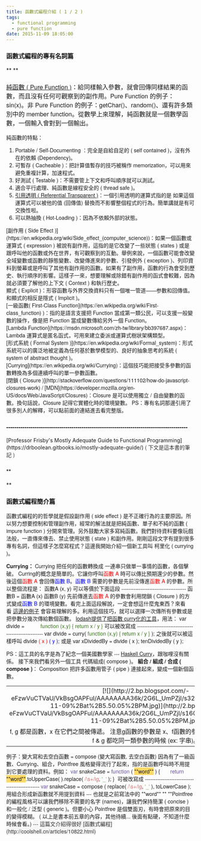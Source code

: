```yaml
---
title: 函數式編程介紹 ( 1 / 2 )
tags:
  - functional programming
  - pure function
date: 2015-11-09 18:05:00
---
```


### **<span style="font-family: &quot;helvetica neue&quot; , &quot;arial&quot; , &quot;helvetica&quot; , sans-serif;">函數式編程的專有名詞篇</span>**
<div>**<span style="font-family: &quot;helvetica neue&quot; , &quot;arial&quot; , &quot;helvetica&quot; , sans-serif;">
</span>**</div>

### <span style="font-family: &quot;helvetica neue&quot; , &quot;arial&quot; , &quot;helvetica&quot; , sans-serif;"><div style="font-family: -webkit-standard; font-weight: normal;"><span style="font-family: &quot;helvetica neue&quot; , &quot;arial&quot; , &quot;helvetica&quot; , sans-serif;">[純函數 ( Pure Function )](https://en.wikipedia.org/wiki/Pure_function)<span style="font-weight: normal;">：</span></span><span style="font-family: &quot;helvetica neue&quot; , &quot;arial&quot; , &quot;helvetica&quot; , sans-serif; font-weight: normal;">給同樣輸入參數，就會回傳同樣結果的函數，而且沒有任何可觀察到的副作用。Pure Function 的例子：sin(x)。非 Pure Function 的例子：getChar()、random()、還有許多類別中的 member function。從數學上來理解，純函數就是一個數學函數，一個輸入會對到一個輸出。</span></div><div style="font-family: -webkit-standard; font-weight: normal;"><span style="font-family: &quot;helvetica neue&quot; , &quot;arial&quot; , &quot;helvetica&quot; , sans-serif;">
</span><span style="font-family: &quot;helvetica neue&quot; , &quot;arial&quot; , &quot;helvetica&quot; , sans-serif;">純函數的特點：</span></div>

1.  <span style="font-family: &quot;helvetica neue&quot; , &quot;arial&quot; , &quot;helvetica&quot; , sans-serif;">Portable / Self-Documenting ：完全是自給自足的 ( self contained )，沒有外在的依賴 (Dependency)。</span>
2.  <span style="font-family: &quot;helvetica neue&quot; , &quot;arial&quot; , &quot;helvetica&quot; , sans-serif;">可暫存 ( Cacheable )：把計算值暫存的技巧被稱作&nbsp;memorization，可以用來避免重複計算，加速程式。</span>
3.  <span style="font-family: &quot;helvetica neue&quot; , &quot;arial&quot; , &quot;helvetica&quot; , sans-serif;">好測試 ( Testable )：不需要管上下文和呼叫順序就可以測試。</span>
4.  <span style="font-family: &quot;helvetica neue&quot; , &quot;arial&quot; , &quot;helvetica&quot; , sans-serif;">適合平行處理、純函數是線程安全的&nbsp;( thread safe )。</span>
5.  <span style="font-family: &quot;helvetica neue&quot; , &quot;arial&quot; , &quot;helvetica&quot; , sans-serif;">[引用透明 ( Referential Transparent )](http://stackoverflow.com/questions/210835/what-is-referential-transparency)：一個引用透明的運算式指的是 如果這個運算式可以被他的值 (回傳值) 替換而不影響整個程式的行為。簡單講就是有可交換性啦。</span>
6.  <span style="font-family: &quot;helvetica neue&quot; , &quot;arial&quot; , &quot;helvetica&quot; , sans-serif;">可以熱抽換 ( Hot-Loading )：因為不依賴外部的狀態。</span><div style="font-family: -webkit-standard; font-weight: normal;">
</div><div style="font-family: -webkit-standard; font-weight: normal;"><span style="font-family: &quot;helvetica neue&quot; , &quot;arial&quot; , &quot;helvetica&quot; , sans-serif;">[副作用 ( Side Effect )](https://en.wikipedia.org/wiki/Side_effect_(computer_science))：<span style="font-weight: normal;">如果一個函數或運算式 ( expression ) 被說有副作用，這指的是它改變了一些狀態 ( states ) 或是 跟呼叫他的函數或外在世界，有可觀察到的互動。舉例來說，一個函數可能會改變全域變數或函數的靜態變數、改變傳進來的參數、引發例外 ( exception )、列印資料到螢幕或是呼叫了其他有副作用的函數。如果有了副作用，函數的行為會受到歷史、執行順序的影響。這樣子一來，想要理解或除錯有副作用的函式會較難，因為就必須要了解他的上下文 ( Context ) 和執行歷史。</span></span></div><div style="font-family: -webkit-standard; font-weight: normal;"><span style="font-family: &quot;helvetica neue&quot; , &quot;arial&quot; , &quot;helvetica&quot; , sans-serif;">
</span><span style="font-family: &quot;helvetica neue&quot; , &quot;arial&quot; , &quot;helvetica&quot; , sans-serif;">顯式 ( Explicit )：形容函數与外界交換資料只有一個唯一管道——参數和回傳值。和顯式的相反是隱式 ( Implicit )。</span></div><div style="font-family: -webkit-standard; font-weight: normal;"><span style="font-family: &quot;helvetica neue&quot; , &quot;arial&quot; , &quot;helvetica&quot; , sans-serif;">
</span><span style="font-family: &quot;helvetica neue&quot; , &quot;arial&quot; , &quot;helvetica&quot; , sans-serif;">[一級函數( First-Class Function](https://en.wikipedia.org/wiki/First-class_function)&nbsp;)：<span style="font-weight: normal;">指的是語言支援把 Function 當成第一類公民，可以支援一般變數的操作，像是把 Function 當成變數傳給另外一個 Function。</span></span></div><div style="font-family: -webkit-standard; font-weight: normal;"><span style="font-family: &quot;helvetica neue&quot; , &quot;arial&quot; , &quot;helvetica&quot; , sans-serif;">
</span><span style="font-family: &quot;helvetica neue&quot; , &quot;arial&quot; , &quot;helvetica&quot; , sans-serif;">[Lambda Function](https://msdn.microsoft.com/zh-tw/library/bb397687.aspx)<span style="font-weight: normal;">：Lambda 運算式是匿名函式，可用來建立委派或運算式樹狀架構類型。</span></span></div><div style="font-family: -webkit-standard; font-weight: normal;"><span style="font-family: &quot;helvetica neue&quot; , &quot;arial&quot; , &quot;helvetica&quot; , sans-serif;">
</span><span style="font-family: &quot;helvetica neue&quot; , &quot;arial&quot; , &quot;helvetica&quot; , sans-serif;">[形式系統 ( Formal System )](https://en.wikipedia.org/wiki/Formal_system)<span style="font-weight: normal;">：形式系統可以的廣泛地被定義為任何基於數學模型的、良好的抽象思考的系統 ( system of abstract thought )。</span></span></div><div style="font-family: -webkit-standard; font-weight: normal;"><span style="font-family: &quot;helvetica neue&quot; , &quot;arial&quot; , &quot;helvetica&quot; , sans-serif;">
</span><span style="font-family: &quot;helvetica neue&quot; , &quot;arial&quot; , &quot;helvetica&quot; , sans-serif;">[Currying](https://en.wikipedia.org/wiki/Currying)<span style="font-weight: normal;">：這個技巧能把接受多參數的函數轉換為多個連續呼叫的單一參數函數。</span></span></div><div style="font-family: -webkit-standard; font-weight: normal;"><span style="font-family: &quot;helvetica neue&quot; , &quot;arial&quot; , &quot;helvetica&quot; , sans-serif;">
</span><span style="font-family: &quot;helvetica neue&quot; , &quot;arial&quot; , &quot;helvetica&quot; , sans-serif;">[閉鎖 ( Closure )](http://stackoverflow.com/questions/111102/how-do-javascript-closures-work)<span style="font-weight: normal;">&nbsp;/&nbsp;</span>[MDN](https://developer.mozilla.org/en-US/docs/Web/JavaScript/Closures)<span style="font-weight: normal;">：Closure 是可以使用獨立 / 自由變數的函數。換句話說，Closure 記得它</span>實體化<span style="font-weight: normal;">時的環境變數。</span></span>
<span style="font-family: &quot;helvetica neue&quot; , &quot;arial&quot; , &quot;helvetica&quot; , sans-serif;"><span style="font-weight: normal;">
</span></span><span style="font-family: &quot;helvetica neue&quot; , &quot;arial&quot; , &quot;helvetica&quot; , sans-serif;"><span style="font-weight: normal;">PS：專有名詞那邊引用了很多別人的解釋，可以點前面的連結進去看完整版。</span></span></div></span>

### <span style="font-family: &quot;helvetica neue&quot; , &quot;arial&quot; , &quot;helvetica&quot; , sans-serif;">-----------------------------------------------------------------------------------------</span>
<div>[Professor Frisby's Mostly Adequate Guide to Functional Programming](https://drboolean.gitbooks.io/mostly-adequate-guide/)<span style="color: #333333; font-family: &quot;helvetica neue&quot; , &quot;arial&quot; , &quot;helvetica&quot; , sans-serif;">&nbsp;( 下文是這本書的筆記 )</span></div>

### <span style="font-family: &quot;helvetica neue&quot; , &quot;arial&quot; , &quot;helvetica&quot; , sans-serif;">**
**</span>

### <span style="font-family: &quot;helvetica neue&quot; , &quot;arial&quot; , &quot;helvetica&quot; , sans-serif;">**函數式編程簡介篇**</span>
<span style="font-family: &quot;helvetica neue&quot; , &quot;arial&quot; , &quot;helvetica&quot; , sans-serif;">函數式編程的的哲學就是假設副作用 ( side effect ) 是不正確行為的主要原因。所以努力想要控制和管理副作用，經常的解法就是把純函數、單子和不純的函數 ( impure function ) 分開來管理。另外鼓勵大家多寫純函數。我們對待資料要像玩戲法般，一直傳來傳去、禁止使用狀態 ( state ) 和副作用。剛剛這段文字有提到很多專有名詞，但這樣子怎麼寫程式？這邊我開始介紹一個新工具叫 柯里化 ( currying )。</span>

**<span style="font-family: &quot;helvetica neue&quot; , &quot;arial&quot; , &quot;helvetica&quot; , sans-serif;">Currying：</span>**
<span style="font-family: &quot;helvetica neue&quot; , &quot;arial&quot; , &quot;helvetica&quot; , sans-serif;">Currying 把任何的函數轉換成 一連串只做單一事情的函數，各個擊破。</span>
<span style="font-family: &quot;helvetica neue&quot; , &quot;arial&quot; , &quot;helvetica&quot; , sans-serif;">
</span><span style="font-family: &quot;helvetica neue&quot; , &quot;arial&quot; , &quot;helvetica&quot; , sans-serif;">Curring的概念是簡單的。它讓你呼叫<span style="color: red;">函數 A</span> 時可以傳比預期還少的參數。然後這個<span style="color: red;">函數 A</span> 會回傳</span><span style="font-family: &quot;helvetica neue&quot; , &quot;arial&quot; , &quot;helvetica&quot; , sans-serif;"><span style="color: blue;">函數 B</span></span><span style="font-family: &quot;helvetica neue&quot; , &quot;arial&quot; , &quot;helvetica&quot; , sans-serif;">。<span style="color: blue;">函數 B</span>&nbsp;需要的參數是先前沒傳進<span style="color: red;">函數 A</span> 的參數。所以整個流程是：</span>
<span style="font-family: &quot;helvetica neue&quot; , &quot;arial&quot; , &quot;helvetica&quot; , sans-serif;">
</span><span style="font-family: &quot;helvetica neue&quot; , &quot;arial&quot; , &quot;helvetica&quot; , sans-serif;">函數A (x, y) 可以等價於下面這段</span>
<span style="font-family: &quot;helvetica neue&quot; , &quot;arial&quot; , &quot;helvetica&quot; , sans-serif;">-------------------------------------</span>
<span style="font-family: &quot;helvetica neue&quot; , &quot;arial&quot; , &quot;helvetica&quot; , sans-serif;">函數B = 函數A (x)</span>
<span style="font-family: &quot;helvetica neue&quot; , &quot;arial&quot; , &quot;helvetica&quot; , sans-serif;">函數B (y)</span>
<span style="font-family: &quot;helvetica neue&quot; , &quot;arial&quot; , &quot;helvetica&quot; , sans-serif;">
</span><span style="font-family: &quot;helvetica neue&quot; , &quot;arial&quot; , &quot;helvetica&quot; , sans-serif;">先前傳進去</span><span style="color: red; font-family: &quot;helvetica neue&quot; , &quot;arial&quot; , &quot;helvetica&quot; , sans-serif;">函數 A</span><span style="font-family: &quot;helvetica neue&quot; , &quot;arial&quot; , &quot;helvetica&quot; , sans-serif;">&nbsp;的參數會利用閉鎖 ( Closure ) 的方式變成</span><span style="color: blue; font-family: &quot;helvetica neue&quot; , &quot;arial&quot; , &quot;helvetica&quot; , sans-serif;">函數 B</span><span style="font-family: &quot;helvetica neue&quot; , &quot;arial&quot; , &quot;helvetica&quot; , sans-serif;">&nbsp;的環境變數。</span><span style="font-family: &quot;helvetica neue&quot; , &quot;arial&quot; , &quot;helvetica&quot; , sans-serif;">看完上面這段解說，一定會想這什麼鬼東西？來看看&nbsp;[這邊的例子](https://drboolean.gitbooks.io/mostly-adequate-guide/content/ch4.html)&nbsp;會容易理解的多。</span><span style="font-family: &quot;helvetica neue&quot; , &quot;arial&quot; , &quot;helvetica&quot; , sans-serif;">利用這個技巧，就可以選擇一次傳所有參數或是把參數分幾次傳給數個函數。</span>
<span style="font-family: &quot;helvetica neue&quot; , &quot;arial&quot; , &quot;helvetica&quot; , sans-serif;">
</span><span style="font-family: &quot;helvetica neue&quot; , &quot;arial&quot; , &quot;helvetica&quot; , sans-serif;">[lodash提供了把函數 curry化的工具](https://lodash.com/docs#curry)，用法：</span>
<span style="font-family: &quot;helvetica neue&quot; , &quot;arial&quot; , &quot;helvetica&quot; , sans-serif;">
</span><span style="font-family: &quot;helvetica neue&quot; , &quot;arial&quot; , &quot;helvetica&quot; , sans-serif;">var divide = &nbsp; &nbsp; &nbsp; &nbsp; &nbsp;&nbsp;<span style="color: #38761d;">function (x,y) { return x / y } </span>可以被改寫成</span>
<span style="font-family: &quot;helvetica neue&quot; , &quot;arial&quot; , &quot;helvetica&quot; , sans-serif;">-----------------------------------------------------</span>
<span style="font-family: &quot;helvetica neue&quot; , &quot;arial&quot; , &quot;helvetica&quot; , sans-serif;">var divide = curry(&nbsp;</span><span style="font-family: &quot;helvetica neue&quot; , &quot;arial&quot; , &quot;helvetica&quot; , sans-serif;"><span style="color: #38761d;">function (x,y) { return x / y }</span> );</span>
<span style="font-family: &quot;helvetica neue&quot; , &quot;arial&quot; , &quot;helvetica&quot; , sans-serif;">
</span><span style="font-family: &quot;helvetica neue&quot; , &quot;arial&quot; , &quot;helvetica&quot; , sans-serif;">之後就可以被這樣呼叫</span>
<span style="font-family: &quot;helvetica neue&quot; , &quot;arial&quot; , &quot;helvetica&quot; , sans-serif;">
</span><span style="font-family: &quot;helvetica neue&quot; , &quot;arial&quot; , &quot;helvetica&quot; , sans-serif;">divide <span style="color: red;">( x )</span> <span style="color: blue;">( y )</span>;</span>
<span style="font-family: &quot;helvetica neue&quot; , &quot;arial&quot; , &quot;helvetica&quot; , sans-serif;">
</span><span style="font-family: &quot;helvetica neue&quot; , &quot;arial&quot; , &quot;helvetica&quot; , sans-serif;">或是</span>
<span style="font-family: &quot;helvetica neue&quot; , &quot;arial&quot; , &quot;helvetica&quot; , sans-serif;">
</span><span style="font-family: &quot;helvetica neue&quot; , &quot;arial&quot; , &quot;helvetica&quot; , sans-serif;">var xDividedBy = divide ( x );</span>
<span style="font-family: &quot;helvetica neue&quot; , &quot;arial&quot; , &quot;helvetica&quot; , sans-serif;">tenDividedBy ( y );</span>

<span style="font-family: &quot;helvetica neue&quot; , &quot;arial&quot; , &quot;helvetica&quot; , sans-serif;">PS：這工具的名字是為了紀念一個美國數學家 ---&nbsp;[Haskell Curry](https://en.wikipedia.org/wiki/Haskell_Curry)，跟咖哩沒有關係。</span>
<span style="font-family: &quot;helvetica neue&quot; , &quot;arial&quot; , &quot;helvetica&quot; , sans-serif;">
</span><span style="font-family: &quot;helvetica neue&quot; , &quot;arial&quot; , &quot;helvetica&quot; , sans-serif;">接下來我們看另外一個工具 代碼組成( compose )。</span>
<span style="font-family: &quot;helvetica neue&quot; , &quot;arial&quot; , &quot;helvetica&quot; , sans-serif;">
</span><span style="font-family: &quot;helvetica neue&quot; , &quot;arial&quot; , &quot;helvetica&quot; , sans-serif;">**組合 / 組成 / 合成 ( compose )**：</span>
<span style="font-family: &quot;helvetica neue&quot; , &quot;arial&quot; , &quot;helvetica&quot; , sans-serif;">Composition 把許多函數用管子 ( pipe ) 連接起來，變成一個新個函數。</span>
<span style="font-family: &quot;helvetica neue&quot; , &quot;arial&quot; , &quot;helvetica&quot; , sans-serif;">
</span>
<table align="center" cellpadding="0" cellspacing="0" class="tr-caption-container" style="margin-left: auto; margin-right: auto; text-align: center;"><tbody><tr><td style="text-align: center;">[![](http://2.bp.blogspot.com/-eFzwVuCTVaU/VkBsgOAPFuI/AAAAAAAA36k/2G6L_UmPZjI/s320/Screen%2BShot%2B2015-11-09%2Bat%2B5.50.05%2BPM.jpg)](http://2.bp.blogspot.com/-eFzwVuCTVaU/VkBsgOAPFuI/AAAAAAAA36k/2G6L_UmPZjI/s1600/Screen%2BShot%2B2015-11-09%2Bat%2B5.50.05%2BPM.jpg)</td></tr><tr><td class="tr-caption" style="text-align: center;"><span style="font-family: &quot;helvetica neue&quot; , &quot;arial&quot; , &quot;helvetica&quot; , sans-serif;">f, g 都是函數，x 在它們之間被傳遞。
注意g函數的參數是 x、f函數的參數是 g函數的回傳值。
較常用在 f &amp; g 都吃同一類參數的時候 (ex: 字串)。</span></td></tr></tbody></table><span style="font-family: &quot;helvetica neue&quot; , &quot;arial&quot; , &quot;helvetica&quot; , sans-serif;">
</span><span style="font-family: &quot;helvetica neue&quot; , &quot;arial&quot; , &quot;helvetica&quot; , sans-serif;">
</span><span style="font-family: &quot;helvetica neue&quot; , &quot;arial&quot; , &quot;helvetica&quot; , sans-serif;">例子：變大寫和去空白函數 = compose (變大寫函數, 去空白函數)</span>
<span style="font-family: &quot;helvetica neue&quot; , &quot;arial&quot; , &quot;helvetica&quot; , sans-serif;">
</span><span style="font-family: &quot;helvetica neue&quot; , &quot;arial&quot; , &quot;helvetica&quot; , sans-serif;">因為有了一級函數、Currying、組合，Pointfree 風格變得流行了起來，指的是函數呼叫時不用提到它要處理的資料。例如：</span>
<span style="font-family: &quot;helvetica neue&quot; , &quot;arial&quot; , &quot;helvetica&quot; , sans-serif;">
</span><span style="font-family: &quot;helvetica neue&quot; , &quot;arial&quot; , &quot;helvetica&quot; , sans-serif;"><span style="color: #674ea7;">var</span> snakeCase = <span style="color: #674ea7;">function</span> ( <span style="background-color: #ffd966;">**word**</span> ) {</span>
<span style="font-family: &quot;helvetica neue&quot; , &quot;arial&quot; , &quot;helvetica&quot; , sans-serif;">&nbsp; &nbsp;<span style="color: #674ea7;">&nbsp; &nbsp;return</span><span style="color: magenta;"> </span><span style="background-color: #ffd966;">**word**</span>.toUpperCase( ).replace(&nbsp;<span style="color: #e06666;">/\s+/ig</span>, <span style="color: #6aa84f;">'_'&nbsp;</span>);</span>
<span style="font-family: &quot;helvetica neue&quot; , &quot;arial&quot; , &quot;helvetica&quot; , sans-serif;">}&nbsp;</span>
<span style="font-family: &quot;helvetica neue&quot; , &quot;arial&quot; , &quot;helvetica&quot; , sans-serif;">
</span><span style="font-family: &quot;helvetica neue&quot; , &quot;arial&quot; , &quot;helvetica&quot; , sans-serif;">可被改寫成</span>
<span style="font-family: &quot;helvetica neue&quot; , &quot;arial&quot; , &quot;helvetica&quot; , sans-serif;">-----------------------------------------------</span>
<span style="font-family: &quot;helvetica neue&quot; , &quot;arial&quot; , &quot;helvetica&quot; , sans-serif;"><span style="color: #674ea7;">var</span> snakeCase = compose (&nbsp;</span><span style="font-family: &quot;helvetica neue&quot; , &quot;arial&quot; , &quot;helvetica&quot; , sans-serif;">replace(&nbsp;</span><span style="color: #e06666; font-family: &quot;helvetica neue&quot; , &quot;arial&quot; , &quot;helvetica&quot; , sans-serif;">/\s+/ig</span><span style="font-family: &quot;helvetica neue&quot; , &quot;arial&quot; , &quot;helvetica&quot; , sans-serif;">,&nbsp;</span><span style="color: #6aa84f; font-family: &quot;helvetica neue&quot; , &quot;arial&quot; , &quot;helvetica&quot; , sans-serif;">'_'&nbsp;</span><span style="font-family: &quot;helvetica neue&quot; , &quot;arial&quot; , &quot;helvetica&quot; , sans-serif;">), toLowerCase );</span>
<span style="font-family: &quot;helvetica neue&quot; , &quot;arial&quot; , &quot;helvetica&quot; , sans-serif;">
</span><span style="font-family: &quot;helvetica neue&quot; , &quot;arial&quot; , &quot;helvetica&quot; , sans-serif;">用組合形成新函數就不用提到資料 --- 也就是之前寫法中的 **word**</span>
<span style="font-family: &quot;helvetica neue&quot; , &quot;arial&quot; , &quot;helvetica&quot; , sans-serif;">**
**</span><span style="font-family: &quot;helvetica neue&quot; , &quot;arial&quot; , &quot;helvetica&quot; , sans-serif;">Pointfree的編程風格可以讓我們移除不需要的名字 (names)，讓我們保持簡潔 ( concise ) 和一般化 / 泛型 ( generic )。但要小心 Pointfree 是個雙面刃，有時會把原來的目的變得模糊。</span>
<span style="font-family: &quot;helvetica neue&quot; , &quot;arial&quot; , &quot;helvetica&quot; , sans-serif;">
</span><span style="font-family: &quot;helvetica neue&quot; , &quot;arial&quot; , &quot;helvetica&quot; , sans-serif;">( 以上是書本前五章的內容，其他待續... 後面有點硬，不知道什麼時候會看。)</span>
<span style="font-family: &quot;helvetica neue&quot; , &quot;arial&quot; , &quot;helvetica&quot; , sans-serif;"><span style="background-color: #f6f6f6; color: #333333;">
</span></span><span style="color: #333333; font-family: &quot;helvetica neue&quot; , &quot;arial&quot; , &quot;helvetica&quot; , sans-serif;"><span style="background-color: #f6f6f6;">---</span></span>
<span style="color: #333333; font-family: &quot;helvetica neue&quot; , &quot;arial&quot; , &quot;helvetica&quot; , sans-serif;"><span style="background-color: #f6f6f6;">這篇文介紹得很好&nbsp;[函數式編程](http://coolshell.cn/articles/10822.html)</span></span>
